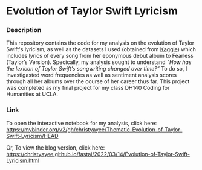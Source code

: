 # Evolution of Taylor Swift Lyricism

### Description
This repository contains the code for my analysis on the evolution of Taylor Swift's lyricism, as well as the datasets I used (obtained from [Kaggle](https://www.kaggle.com/thespacefreak/taylor-swift-song-lyrics-all-albums)) which includes lyrics of every song from her eponymous debut album to Fearless (Taylor’s Version).
Specically, my analysis sought to understand *"How has the lexicon of Taylor Swift’s songwriting changed over time?”* To do so, I investigasted word frequencies as well as sentiment analysis scores through all her albums over the course of her career thus far.
This project was completed as my final project for my class DH140 Coding for Humanities at UCLA. 

### Link
To open the interactive notebook for my analysis, click here: 
https://mybinder.org/v2/gh/christyayee/Thematic-Evolution-of-Taylor-Swift-Lyricism/HEAD

Or,
To view the blog version, click here:
https://christyayee.github.io/fastai/2022/03/14/Evolution-of-Taylor-Swift-Lyricism.html

